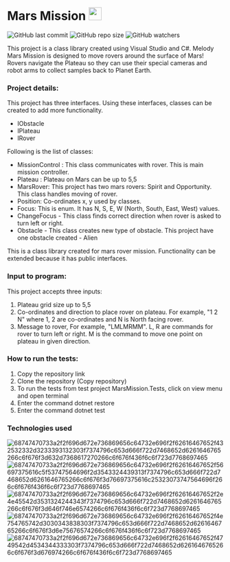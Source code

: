 
 
 # Mars Mission <img src="https://user-images.githubusercontent.com/102415713/192167507-78d8a380-3161-4121-83ec-e71d7d6493d0.png" width=30 height=30>

![GitHub last commit](https://img.shields.io/github/last-commit/anaghakarurkar/MelodyMarsMission?style=plastic) ![GitHub repo size](https://img.shields.io/github/repo-size/anaghakarurkar/MelodyMarsMission) ![GitHub watchers](https://img.shields.io/github/watchers/anaghakarurkar/MelodyMarsMission)


This project is a class library created using Visual Studio and C#.  Melody Mars Mission is designed to move rovers around the surface of Mars! 
Rovers navigate the Plateau so they can use their special cameras and robot arms to collect samples back to Planet Earth.




### Project details:
 
This project has three interfaces. Using these interfaces, classes can be created to add more functionality. 
 
  -  IObstacle
  -  IPlateau
  -  IRover
  
  Following is the list of classes:
  -  MissionControl : This class communicates with rover. This is main mission controller.
  -  Plateau : Plateau on Mars can be up to 5,5
  -  MarsRover: This project has two mars rovers: Spirit and Opportunity. This class handles moving of rover.
  -  Position: Co-ordinates x, y used by classes.
  -  Focus: This is enum. It has N, S, E, W (North, South, East, West) values.
  -  ChangeFocus - This class finds correct direction when rover is asked to turn left or right.
  -  Obstacle - This class creates new type of obstacle. This project have one obstacle created - Alien
  
  This is a class library created for mars rover mission. Functionality can be extended because it has public interfaces. 
  
### Input to program: 
  
  This project accepts three inputs:
  
  1. Plateau grid size up to 5,5
  2. Co-ordinates and direction to place rover on plateau. 
     For example, "1 2 N" where 1, 2 are co-ordinates and N is North facing rover.
  3. Message to rover, For example, "LMLMRMM". 
  	L, R are commands for rover to turn left or right. 
 	M is the command to move one point on plateau in given direction.
  
### How to run the tests:
1.  Copy the repository link
2.  Clone the repository (Copy repository)
3.  To run the tests from test project MarsMission.Tests, click on view menu and open terminal
4.  Enter the command dotnet restore
5.  Enter the command dotnet test

### Technologies used <br/>
![68747470733a2f2f696d672e736869656c64732e696f2f62616467652f432532332d3233393132303f7374796c653d666f722d7468652d6261646765266c6f676f3d632d7368617270266c6f676f436f6c6f723d7768697465](https://user-images.githubusercontent.com/102415713/192124277-b19a85b4-9fbb-42a7-8f54-006e4336e23c.svg)
![68747470733a2f2f696d672e736869656c64732e696f2f62616467652f56697375616c5f53747564696f2d3543324439313f7374796c653d666f722d7468652d6261646765266c6f676f3d76697375616c25323073747564696f266c6f676f436f6c6f723d7768697465](https://user-images.githubusercontent.com/102415713/192124308-397221f7-953e-4ca2-b432-0e25e81e764d.svg)
![68747470733a2f2f696d672e736869656c64732e696f2f62616467652f2e4e45542d3531324244343f7374796c653d666f722d7468652d6261646765266c6f676f3d646f746e6574266c6f676f436f6c6f723d7768697465](https://user-images.githubusercontent.com/102415713/192124366-c54ae8ee-6fe2-4ace-8e5c-df8d7be8ff70.svg)
![68747470733a2f2f696d672e736869656c64732e696f2f62616467652f4e754765742d3030343838303f7374796c653d666f722d7468652d6261646765266c6f676f3d6e75676574266c6f676f436f6c6f723d7768697465](https://user-images.githubusercontent.com/102415713/192124538-45ec3989-cb3f-44bf-9cb9-fb1604dcbfe7.svg)
![68747470733a2f2f696d672e736869656c64732e696f2f62616467652f4749542d4534344333303f7374796c653d666f722d7468652d6261646765266c6f676f3d676974266c6f676f436f6c6f723d7768697465](https://user-images.githubusercontent.com/102415713/192124572-c991c405-9e8e-4706-b238-fc811b158783.svg)


